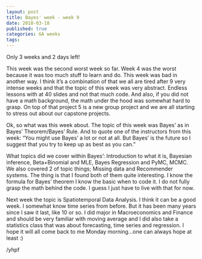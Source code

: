 ```yaml
---
layout: post
title: Bayes' week - week 9
date: 2018-03-18
published: true
categories: GA weeks
tags:
---
```


Only 3 weeks and 2 days left!

This week was the second worst week so far. Week 4 was the worst because it was too much stuff to learn and do. This week was bad in another way. I think it’s a combination of that we all are tired after 9 very intense weeks and that the topic of this week was very abstract. Endless lessons with at 40 slides and not that much code. And also, if you did not have a math background, the math under the hood was somewhat hard to grasp. On top of that project 5 is a new group project and we are all starting to stress out about our capstone projects. 

Ok, so what was this week about. The topic of this week was Bayes’ as in Bayes’ Theorem/Bayes’ Rule. And to quote one of the instructors from this week: “You might use Bayes’ a lot or not at all. But Bayes’ is the future so I suggest that you try to keep up as best as you can.”

What topics did we cover within Bayes’: Introduction to what it is, Bayesian inference, Beta+Binomial and MLE, Bayes Regression and PyMC, MCMC. We also covered 2 of topic things; Missing data and Recommender systems. The thing is that I found both of them quite interesting. I know the formula for Bayes’ theorem I know the basic when to code it. I do not fully grasp the math behind the code. I guess I just have to live with that for now. 

Next week the topic is Spatiotemporal Data Analysis. I think it can be a good week. I somewhat know time series from before. But it has been many years since I saw it last, like 10 or so. I did major in Macroeconomics and Finance and should be very familiar with moving average and I did also take a statistics class that was about forecasting, time series and regression.  I hope it will all come back to me Monday morning...one can always hope at least :)

/yhpf

